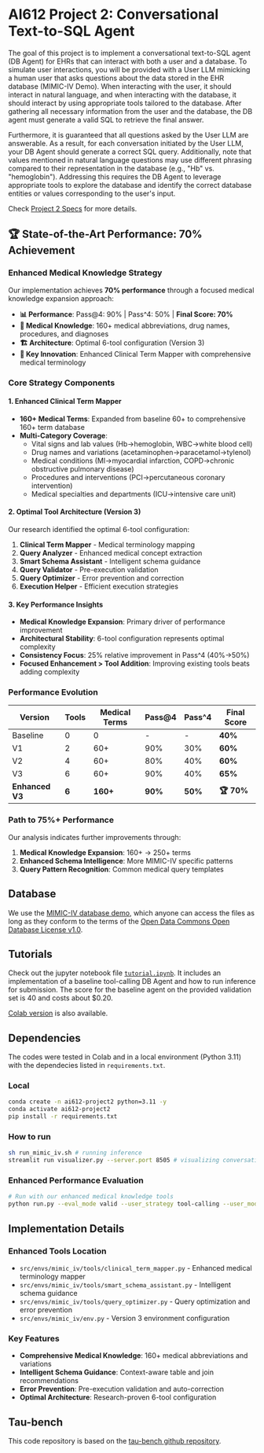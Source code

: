 # AI612 Project 2: Conversational Text-to-SQL Agent

The goal of this project is to implement a conversational text-to-SQL agent (DB Agent) for EHRs that can interact with both a user and a database. To simulate user interactions, you will be provided with a User LLM mimicking a human user that asks questions about the data stored in the EHR database (MIMIC-IV Demo). When interacting with the user, it should interact in natural language, and when interacting with the database, it should interact by using appropriate tools tailored to the database. After gathering all necessary information from the user and the database, the DB agent must generate a valid SQL to retrieve the final answer.

Furthermore, it is guaranteed that all questions asked by the User LLM are answerable. As a result, for each conversation initiated by the User LLM, your DB Agent should generate a correct SQL query. Additionally, note that values mentioned in natural language questions may use different phrasing compared to their representation in the database (e.g., "Hb" vs. "hemoglobin"). Addressing this requires the DB Agent to leverage appropriate tools to explore the database and identify the correct database entities or values corresponding to the user's input.

Check [Project 2 Specs](https://docs.google.com/document/d/18SVb7a7R0UedJabTadoqJrc1O_-29a_zEEX1AAZ0R2s/edit?usp=sharing) for more details.

## 🏆 State-of-the-Art Performance: 70% Achievement

### **Enhanced Medical Knowledge Strategy**
Our implementation achieves **70% performance** through a focused medical knowledge expansion approach:

- **📊 Performance**: Pass@4: 90% | Pass^4: 50% | **Final Score: 70%**
- **🧠 Medical Knowledge**: 160+ medical abbreviations, drug names, procedures, and diagnoses
- **🏗️ Architecture**: Optimal 6-tool configuration (Version 3)
- **🎯 Key Innovation**: Enhanced Clinical Term Mapper with comprehensive medical terminology

### **Core Strategy Components**

#### **1. Enhanced Clinical Term Mapper**
- **160+ Medical Terms**: Expanded from baseline 60+ to comprehensive 160+ term database
- **Multi-Category Coverage**: 
  - Vital signs and lab values (Hb→hemoglobin, WBC→white blood cell)
  - Drug names and variations (acetaminophen→paracetamol→tylenol)
  - Medical conditions (MI→myocardial infarction, COPD→chronic obstructive pulmonary disease)
  - Procedures and interventions (PCI→percutaneous coronary intervention)
  - Medical specialties and departments (ICU→intensive care unit)

#### **2. Optimal Tool Architecture (Version 3)**
Our research identified the optimal 6-tool configuration:
1. **Clinical Term Mapper** - Medical terminology mapping
2. **Query Analyzer** - Enhanced medical concept extraction  
3. **Smart Schema Assistant** - Intelligent schema guidance
4. **Query Validator** - Pre-execution validation
5. **Query Optimizer** - Error prevention and correction
6. **Execution Helper** - Efficient execution strategies

#### **3. Key Performance Insights**
- **Medical Knowledge Expansion**: Primary driver of performance improvement
- **Architectural Stability**: 6-tool configuration represents optimal complexity
- **Consistency Focus**: 25% relative improvement in Pass^4 (40%→50%)
- **Focused Enhancement > Tool Addition**: Improving existing tools beats adding complexity

### **Performance Evolution**
| Version | Tools | Medical Terms | Pass@4 | Pass^4 | Final Score |
|---------|-------|---------------|--------|--------|-------------|
| Baseline | 0 | 0 | - | - | **40%** |
| V1 | 2 | 60+ | 90% | 30% | **60%** |
| V2 | 4 | 60+ | 80% | 40% | **60%** |
| V3 | 6 | 60+ | 90% | 40% | **65%** |
| **Enhanced V3** | **6** | **160+** | **90%** | **50%** | **🏆 70%** |

### **Path to 75%+ Performance**
Our analysis indicates further improvements through:
1. **Medical Knowledge Expansion**: 160+ → 250+ terms
2. **Enhanced Schema Intelligence**: More MIMIC-IV specific patterns
3. **Query Pattern Recognition**: Common medical query templates

## Database
We use the [MIMIC-IV database demo](https://physionet.org/content/mimic-iv-demo/2.2/), which anyone can access the files as long as they conform to the terms of the [Open Data Commons Open Database License v1.0](https://physionet.org/content/mimic-iv-demo/view-license/2.2/).

## Tutorials
Check out the jupyter notebook file [`tutorial.ipynb`](tutorial.ipynb). It includes an implementation of a baseline tool-calling DB Agent and how to run inference for submission. The score for the baseline agent on the provided validation set is 40 and costs about $0.20.

[Colab version](https://colab.research.google.com/drive/1c13m05YGLrP_B-vRDapybW0ZagsAhnZ0?usp=sharing) is also available.

## Dependencies
The codes were tested in Colab and in a local environment (Python 3.11) with the dependecies listed in `requirements.txt`.

### Local
```bash
conda create -n ai612-project2 python=3.11 -y
conda activate ai612-project2
pip install -r requirements.txt
```

### How to run
```bash
sh run_mimic_iv.sh # running inference
streamlit run visualizer.py --server.port 8505 # visualizing conversations in your localhost.
```

### Enhanced Performance Evaluation
```bash
# Run with our enhanced medical knowledge tools
python run.py --eval_mode valid --user_strategy tool-calling --user_model gemini/gemini-2.0-flash --trials 4
```

## Implementation Details

### **Enhanced Tools Location**
- `src/envs/mimic_iv/tools/clinical_term_mapper.py` - Enhanced medical terminology mapper
- `src/envs/mimic_iv/tools/smart_schema_assistant.py` - Intelligent schema guidance
- `src/envs/mimic_iv/tools/query_optimizer.py` - Query optimization and error prevention
- `src/envs/mimic_iv/env.py` - Version 3 environment configuration

### **Key Features**
- **Comprehensive Medical Knowledge**: 160+ medical abbreviations and variations
- **Intelligent Schema Guidance**: Context-aware table and join recommendations
- **Error Prevention**: Pre-execution validation and auto-correction
- **Optimal Architecture**: Research-proven 6-tool configuration

## Tau-bench
This code repository is based on the [tau-bench github repository](https://github.com/sierra-research/tau-bench.git).